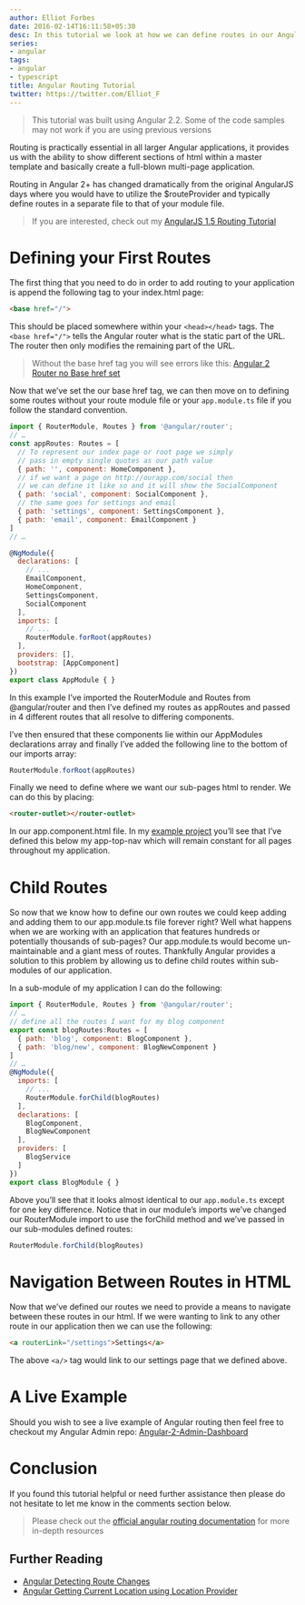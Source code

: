 ```yaml
---
author: Elliot Forbes
date: 2016-02-14T16:11:58+05:30
desc: In this tutorial we look at how we can define routes in our Angular applications.
series:
- angular
tags:
- angular
- typescript
title: Angular Routing Tutorial
twitter: https://twitter.com/Elliot_F
---
```


> This tutorial was built using Angular 2.2. Some of the code samples may not work if you are using previous versions

Routing is practically essential in all larger Angular applications, it provides us with the ability to show different sections of html within a master template and basically create a full-blown multi-page application.

Routing in Angular 2+ has changed dramatically from the original AngularJS days where you would have to utilize the $routeProvider and typically define routes in a separate file to that of your module file.

> If you are interested, check out my [AngularJS 1.5 Routing Tutorial](https://tutorialedge.net/angularjs-template-tutorial-ng-view)

# Defining your First Routes

The first thing that you need to do in order to add routing to your application is append the following tag to your index.html page:

```html
<base href="/">
```

This should be placed somewhere within your `<head></head>` tags. The `<base href="/">` tells the Angular router what is the static part of the URL. The router then only modifies the remaining part of the URL.

> Without the base href tag you will see errors like this: <a href="http://stackoverflow.com/questions/34535163/angular-2-router-no-base-href-set">Angular 2 Router no Base href set</a>

Now that we’ve set the our base href tag, we can then move on to defining some routes without your route module file or your `app.module.ts` file if you follow the standard convention.

```js
import { RouterModule, Routes } from '@angular/router';
// …
const appRoutes: Routes = [
  // To represent our index page or root page we simply
  // pass in empty single quotes as our path value
  { path: '', component: HomeComponent },
  // if we want a page on http://ourapp.com/social then 
  // we can define it like so and it will show the SocialComponent 
  { path: 'social', component: SocialComponent },
  // the same goes for settings and email
  { path: 'settings', component: SettingsComponent },
  { path: 'email', component: EmailComponent }
]
// …

@NgModule({
  declarations: [
    // ...
    EmailComponent,
    HomeComponent,
    SettingsComponent,
    SocialComponent
  ],
  imports: [
    // ...
    RouterModule.forRoot(appRoutes)
  ],
  providers: [],
  bootstrap: [AppComponent]
})
export class AppModule { }
```
 
In this example I’ve imported the RouterModule and Routes from @angular/router and then I’ve defined my routes as appRoutes and passed in 4 different routes that all resolve to differing components.

I’ve then ensured that these components lie within our AppModules declarations array and finally I’ve added the following line to the bottom of our imports array:

```ts
RouterModule.forRoot(appRoutes)
```

Finally we need to define where we want our sub-pages html to render. We can do this by placing:

```html
<router-outlet></router-outlet>
```

In our app.component.html file. In my [example project](https://github.com/elliotforbes/angular-2-admin/blob/master/src/app/app.component.html) you’ll see that I’ve defined this below my app-top-nav which will remain constant for all pages throughout my application. 

# Child Routes

So now that we know how to define our own routes we could keep adding and adding them to our app.module.ts file forever right? Well what happens when we are working with an application that features hundreds or potentially thousands of sub-pages? Our app.module.ts would become un-maintainable and a giant mess of routes. Thankfully Angular provides a solution to this problem by allowing us to define child routes within sub-modules of our application.

In a sub-module of my application I can do the following:

```js
import { RouterModule, Routes } from '@angular/router';
// …
// define all the routes I want for my blog component
export const blogRoutes:Routes = [
  { path: 'blog', component: BlogComponent },
  { path: 'blog/new', component: BlogNewComponent }
]
// …
@NgModule({
  imports: [
    // ...
    RouterModule.forChild(blogRoutes)
  ],
  declarations: [
    BlogComponent,
    BlogNewComponent
  ],
  providers: [
    BlogService
  ]
})
export class BlogModule { }
```

Above you’ll see that it looks almost identical to our `app.module.ts` except for one key difference. Notice that in our module’s imports we’ve changed our RouterModule import to use the forChild method and we’ve passed in our sub-modules defined routes:

```ts
RouterModule.forChild(blogRoutes)
```

# Navigation Between Routes in HTML

Now that we’ve defined our routes we need to provide a means to navigate between these routes in our html. If we were wanting to link to any other route in our application then we can use the following:

```html
<a routerLink="/settings">Settings</a>
```

The above `<a/>` tag would link to our settings page that we defined above.

# A Live Example

Should you wish to see a live example of Angular routing then feel free to checkout my Angular Admin repo: [Angular-2-Admin-Dashboard](https://github.com/elliotforbes/angular-2-admin.git)

# Conclusion

If you found this tutorial helpful or need further assistance then please do not hesitate to let me know in the comments section below. 

> Please check out the <a href="https://angular.io/docs/ts/latest/guide/router.html">official angular routing documentation</a> for more in-depth resources

## Further Reading

* [Angular Detecting Route Changes](/typescript/angular/angular-detecting-route-changes/)
* [Angular Getting Current Location using Location Provider](/typescript/angular/angular-get-current-route-location/)